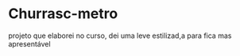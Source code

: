 # Churrasc-metro
projeto que elaborei no curso, dei uma leve estilizad,a para fica mas apresentável
